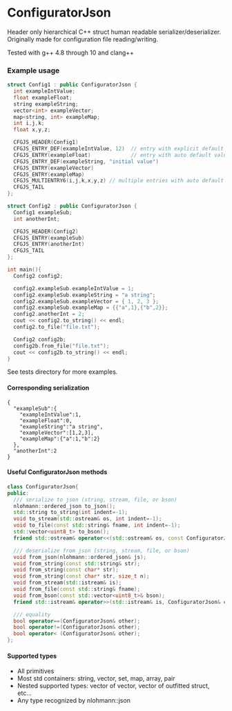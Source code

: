 # ConfiguratorJson
Header only hierarchical C++ struct human readable serializer/deserializer.  Originally made for configuration file reading/writing.

Tested with g++ 4.8 through 10 and clang++ 

### Example usage
``` cpp
struct Config1 : public ConfiguratorJson {
  int exampleIntValue;
  float exampleFloat;
  string exampleString;
  vector<int> exampleVector;
  map<string, int> exampleMap;
  int i,j,k;
  float x,y,z;

  CFGJS_HEADER(Config1)
  CFGJS_ENTRY_DEF(exampleIntValue, 12)  // entry with explicit default value
  CFGJS_ENTRY(exampleFloat)             // entry with auto default value for type
  CFGJS_ENTRY_DEF(exampleString, "initial value")
  CFGJS_ENTRY(exampleVector)
  CFGJS_ENTRY(exampleMap)
  CFGJS_MULTIENTRY6(i,j,k,x,y,z) // multiple entries with auto default value
  CFGJS_TAIL
};

struct Config2 : public ConfiguratorJson {
  Config1 exampleSub;
  int anotherInt;

  CFGJS_HEADER(Config2)
  CFGJS_ENTRY(exampleSub)
  CFGJS_ENTRY(anotherInt)
  CFGJS_TAIL
};

int main(){
  Config2 config2;

  config2.exampleSub.exampleIntValue = 1;
  config2.exampleSub.exampleString = "a string";
  config2.exampleSub.exampleVector = { 1, 2, 3 };
  config2.exampleSub.exampleMap = {{"a",1},{"b",2}};
  config2.anotherInt = 2;
  cout << config2.to_string() << endl;
  config2.to_file("file.txt");

  Config2 config2b;
  config2b.from_file("file.txt");
  cout << config2b.to_string() << endl;
}
```
See tests directory for more examples.

#### Corresponding serialization
```
{
  "exampleSub":{
    "exampleIntValue":1,
    "exampleFloat":0,
    "exampleString":"a string",
    "exampleVector":[1,2,3],
    "exampleMap":{"a":1,"b":2}
  },
  "anotherInt":2
}
```

#### Useful ConfiguratorJson methods
``` cpp
class ConfiguratorJson{
public:
  /// serialize to json (string, stream, file, or bson)
  nlohmann::ordered_json to_json();
  std::string to_string(int indent=-1);
  void to_stream(std::ostream& os, int indent=-1);
  void to_file(const std::string& fname, int indent=-1);
  std::vector<uint8_t> to_bson();
  friend std::ostream& operator<<(std::ostream& os, const ConfiguratorJson& cfg);

  /// deserialize from json (string, stream, file, or bson)
  void from_json(nlohmann::ordered_json& js);
  void from_string(const std::string& str);
  void from_string(const char* str);
  void from_string(const char* str, size_t n);
  void from_stream(std::istream& is);
  void from_file(const std::string& fname);
  void from_bson(const std::vector<uint8_t>& bson);
  friend std::istream& operator>>(std::istream& is, ConfiguratorJson& cfg);

  /// equality
  bool operator==(ConfiguratorJson& other);
  bool operator!=(ConfiguratorJson& other);
  bool operator< (ConfiguratorJson& other);
};
```
#### Supported types
* All primitives
* Most std containers: string, vector, set, map, array, pair
* Nested supported types: vector of vector, vector of outfitted struct, etc...
* Any type recognized by nlohmann::json
